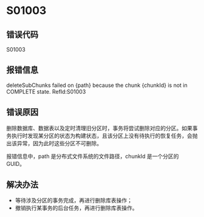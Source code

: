 # S01003

## 错误代码

S01003

## 报错信息

deleteSubChunks failed on {path} because the chunk {chunkId} is not in COMPLETE
state. RefId:S01003

## 错误原因

删除数据库、数据表以及定时清理旧分区时，事务将尝试删除对应的分区。如果事务执行时发现某分区的状态为构建状态，且该分区上没有待执行的恢复任务，会抛出该异常，因为此时这些分区不可删除。

报错信息中，path 是分布式文件系统的文件路径，chunkId 是一个分区的
GUID。

## 解决办法

* 等待涉及分区的事务完成，再进行删除库表操作；
* 撤销执行某事务的后台任务，再进行删除库表操作。


